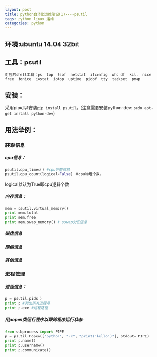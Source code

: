 ```yaml
---
layout: post
title: python自动化运维笔记(1)----psutil
tags: python linux 运维
categories: python
---
```



## 环境:ubuntu 14.04 32bit
## 工具：psutil
```
对应的shell工具：ps  top  lsof  netstat  ifconfig  who df  kill  nice  free  ionice  iostat  iotop  uptime  pidof  tty  taskset  pmap
```

## 安装：
采用pip可以安装`pip install psutil`。(注意需要安装python-dev:  `sudo apt-get install python-dev`)

## 用法举例：
### 获取信息
##### cpu信息：
~~~python
psutil.cpu_times() #cpu完整信息
psutil.cpu_count(logical=False) ＃cpu物理个数，
~~~
logical默认为True即cpu逻辑个数
##### 内存信息：
~~~python
mem = psutil.virtual_memory()
print mem.total
print mem.free
print mem.swap_memory() # sswap分区信息
~~~
##### 磁盘信息
##### 网络信息
##### 其他信息

### 进程管理
##### 进程信息：
~~~python
p = psutil.pids() 
print p #列出所有进程号
print p.exe #进程路径
~~~
##### 用popen类运行程序以跟踪程序运行状态:
~~~python
from subprocess import PIPE
p = psutil.Popen(["python", "-c", "print('hello')"], stdout= PIPE)
print p.name()
print p.username()
print p.communicate()
~~~